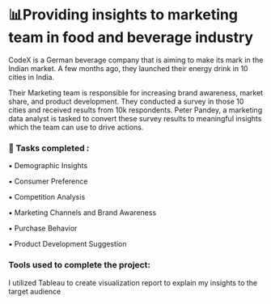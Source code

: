 # 📊Providing insights to marketing team in food and beverage industry

CodeX is a German beverage company that is aiming to make its mark in the Indian market. A few months ago, they launched their energy drink in 10 cities in India.

Their Marketing team is responsible for increasing brand awareness, market share, and product development. They conducted a survey in those 10 cities and received results from 10k respondents. Peter Pandey, a marketing data analyst is tasked to convert these survey results to meaningful insights which the team can use to drive actions.

### 📌 Tasks completed :
▪ Demographic Insights

▪ Consumer Preference

▪ Competition Analysis

▪ Marketing Channels and Brand Awareness

▪ Purchase Behavior

▪ Product Development Suggestion

### Tools used to complete the project:
I utilized Tableau to create visualization report to explain my insights to the target audience
